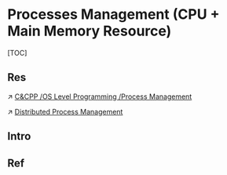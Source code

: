 # Processes Management (CPU + Main Memory Resource)

[TOC]



## Res
↗ [C&CPP /OS Level Programming /Process Management](../../../🥷🏼%20Operating%20System%20(Tech)/📟%20OS%20Level%20Programming/🧱%20OS%20Level%20Programming%20with%20C%20&%20CPP/Process%20Management/Process%20Management.md)

↗ [Distributed Process Management](../../../../System%20Architecture%20Design/♟️%20Distributed%20Systems/☯️%20Distributed%20Systems%20Design/Distributed%20Process%20Management/Distributed%20Process%20Management.md)



## Intro


## Ref

